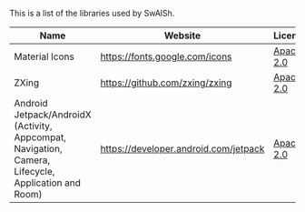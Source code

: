 This is a list of the libraries used by SwAlSh.

| Name                                                                                                | Website                               | License                                                        |
|-----------------------------------------------------------------------------------------------------|---------------------------------------|----------------------------------------------------------------|
| Material Icons                                                                                      | https://fonts.google.com/icons        | [Apache 2.0](https://www.apache.org/licenses/LICENSE-2.0.html) |
| ZXing                                                                                               | https://github.com/zxing/zxing        | [Apache 2.0](https://www.apache.org/licenses/LICENSE-2.0.html) |
| Android Jetpack/AndroidX (Activity, Appcompat, Navigation, Camera, Lifecycle, Application and Room) | https://developer.android.com/jetpack | [Apache 2.0](https://www.apache.org/licenses/LICENSE-2.0.html) |
